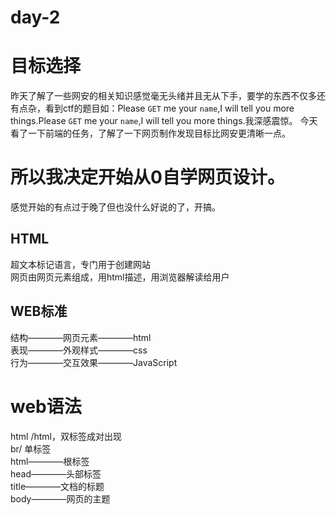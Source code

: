 # day-2
# 目标选择
 昨天了解了一些网安的相关知识感觉毫无头绪并且无从下手，要学的东西不仅多还有点杂，看到ctf的题目如：Please `GET` me your `name`,I will tell you more things.Please `GET` me your `name`,I will tell you more things.我深感震惊。
 今天看了一下前端的任务，了解了一下网页制作发现目标比网安更清晰一点。
# 所以我决定开始从0自学网页设计。
 感觉开始的有点过于晚了但也没什么好说的了，开搞。
## HTML
超文本标记语言，专门用于创建网站  
网页由网页元素组成，用html描述，用浏览器解读给用户  
## WEB标准
结构————网页元素————html  
表现————外观样式————css  
行为————交互效果————JavaScript  
# web语法
html /html，<body></body>双标签成对出现  
br/ 单标签  
html————根标签  
head————头部标签  
title————文档的标题  
body————网页的主题


